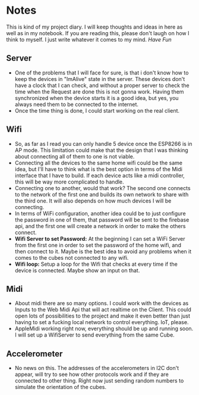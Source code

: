 # Notes
This is kind of my project diary. I will keep thoughts and ideas in here as well as in my notebook. If you are reading this, please don't laugh on how I think to myself. I just write whatever it comes to my mind. *Have Fun*

## Server
- One of the problems that I will face for sure, is that i don't know how to keep the devices in "ImAlive" state in the server. These devices don't have a clock that I can check, and without a proper server to check the time when the Request are done this is not gonna work. Having them synchronized when the device starts it is a good idea, but yes, you always need them to be connected to the internet.
- Once the time thing is done, I could start working on the real client.

## Wifi
- So, as far as I read you can only handle 5 device once the ESP8266 is in AP mode. This limitation could make that the design that I was thinking about connecting all of them to one is not viable.
- Connecting all the devices to the same home wifi could be the same idea, but I'll have to think what is the best option in terms of the Midi interface that I have to build. If each device acts like a midi controller, this will be way more complicated to handle.
- Connecting one to another, would that work? The second one connects to the network of the first one and builds its own network to share with the third one. It will also depends on how much devices I will be connecting.
- In terms of WiFi configuration, another idea could be to just configure the password in one of them, that password will be sent to the firebase api, and the first one will create a network in order to make the others connect.
- **Wifi Server to set Password:** At the beginning I can set a WiFi Server from the first one in order to set the password of the home wifi, and then connect to it. Maybe is the best idea to avoid any problems when it comes to the cubes not connected to any wifi.
- **Wifi loop:** Setup a loop for the Wifi that checks at every time if the device is connected. Maybe show an input on that.

## Midi
- About midi there are so many options. I could work with the devices as Inputs to the Web Midi Api that will act realtime on the Client. This could open lots of possibilities to the project and make it even better than just having to set a fucking local network to control everything. IoT, please.
- AppleMidi working right now, everything should be up and running soon. I will set up a WifiServer to send everything from the same Cube.

## Accelerometer
- No news on this. The addresses of the accelerometers in I2C don't appear, will try to see how other protocols work and if they are connected to other thing. Right now just sending random numbers to simulate the orientation of the cubes.
